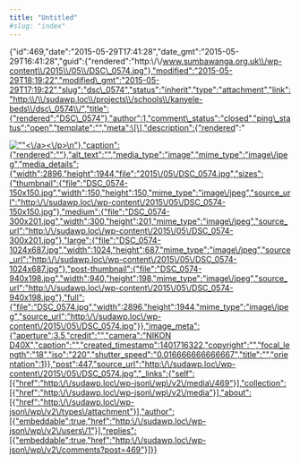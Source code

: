 ```yaml
---
title: "Untitled"
#slug: "index"
---
```


{"id":469,"date":"2015-05-29T17:41:28","date\_gmt":"2015-05-29T16:41:28","guid":{"rendered":"http:\\/\\/www.sumbawanga.org.uk\\/wp-content\\/2015\\/05\\/DSC\_0574.jpg"},"modified":"2015-05-29T18:19:22","modified\_gmt":"2015-05-29T17:19:22","slug":"dsc\_0574","status":"inherit","type":"attachment","link":"http:\\/\\/sudawp.loc\\/projects\\/schools\\/kanyele-beds\\/dsc\_0574\\/","title":{"rendered":"DSC\_0574"},"author":1,"comment\_status":"closed","ping\_status":"open","template":"","meta":\[\],"description":{"rendered":"

[![\"\"](\"http:\/\/sudawp.loc\/wp-content\/2015\/05\/DSC_0574-300x201.jpg\")<\\/a><\\/p>\\n"},"caption":{"rendered":""},"alt\_text":"","media\_type":"image","mime\_type":"image\\/jpeg","media\_details":{"width":2896,"height":1944,"file":"2015\\/05\\/DSC\_0574.jpg","sizes":{"thumbnail":{"file":"DSC\_0574-150x150.jpg","width":150,"height":150,"mime\_type":"image\\/jpeg","source\_url":"http:\\/\\/sudawp.loc\\/wp-content\\/2015\\/05\\/DSC\_0574-150x150.jpg"},"medium":{"file":"DSC\_0574-300x201.jpg","width":300,"height":201,"mime\_type":"image\\/jpeg","source\_url":"http:\\/\\/sudawp.loc\\/wp-content\\/2015\\/05\\/DSC\_0574-300x201.jpg"},"large":{"file":"DSC\_0574-1024x687.jpg","width":1024,"height":687,"mime\_type":"image\\/jpeg","source\_url":"http:\\/\\/sudawp.loc\\/wp-content\\/2015\\/05\\/DSC\_0574-1024x687.jpg"},"post-thumbnail":{"file":"DSC\_0574-940x198.jpg","width":940,"height":198,"mime\_type":"image\\/jpeg","source\_url":"http:\\/\\/sudawp.loc\\/wp-content\\/2015\\/05\\/DSC\_0574-940x198.jpg"},"full":{"file":"DSC\_0574.jpg","width":2896,"height":1944,"mime\_type":"image\\/jpeg","source\_url":"http:\\/\\/sudawp.loc\\/wp-content\\/2015\\/05\\/DSC\_0574.jpg"}},"image\_meta":{"aperture":3.5,"credit":"","camera":"NIKON D40X","caption":"","created\_timestamp":1401716322,"copyright":"","focal\_length":"18","iso":"220","shutter\_speed":"0.016666666666667","title":"","orientation":1}},"post":447,"source\_url":"http:\\/\\/sudawp.loc\\/wp-content\\/2015\\/05\\/DSC\_0574.jpg","\_links":{"self":\[{"href":"http:\\/\\/sudawp.loc\\/wp-json\\/wp\\/v2\\/media\\/469"}\],"collection":\[{"href":"http:\\/\\/sudawp.loc\\/wp-json\\/wp\\/v2\\/media"}\],"about":\[{"href":"http:\\/\\/sudawp.loc\\/wp-json\\/wp\\/v2\\/types\\/attachment"}\],"author":\[{"embeddable":true,"href":"http:\\/\\/sudawp.loc\\/wp-json\\/wp\\/v2\\/users\\/1"}\],"replies":\[{"embeddable":true,"href":"http:\\/\\/sudawp.loc\\/wp-json\\/wp\\/v2\\/comments?post=469"}\]}}](http:\/\/sudawp.loc\/wp-content\/2015\/05\/DSC_0574.jpg)
